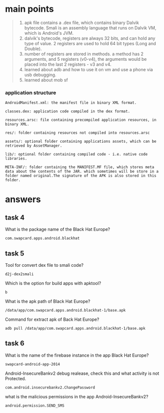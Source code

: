 # main points 
>1. apk file contains a .dex file, which contains binary Dalvik bytecode. Smali is an assembly language that runs on Dalvik VM, which is Android's JVM.
>2. dalvik's bytecode, registers are always 32 bits, and can hold any type of value. 2 registers are used to hold 64 bit types (Long and Double).
>3. number of registers are stored in methods. a method has 2 arguments, and 5 registers (v0-v4), the arguments would be placed into the last 2 registers - v3 and v4.
>4. learned about adb and how to use it on vm and use a phone via usb debugging.
>5. learned about mob sf

### application structure 
```
AndroidManifest.xml: the manifest file in binary XML format.

classes.dex: application code compiled in the dex format.

resources.arsc: file containing precompiled application resources, in binary XML.

res/: folder containing resources not compiled into resources.arsc

assets/: optional folder containing applications assets, which can be retrieved by AssetManager.

lib/: optional folder containing compiled code - i.e. native code libraries.

META-INF/: folder containing the MANIFEST.MF file, which stores meta data about the contents of the JAR. which sometimes will be store in a folder named original.The signature of the APK is also stored in this folder.
```


# answers


## task 4

What is the package name of the Black Hat Europe?

```com.swapcard.apps.android.blackhat```


## task 5 

Tool for convert dex file to smali code?

```d2j-dex2smali```

Which is the option for build apps with apktool?

```b```

What is the apk path of Black Hat Europe?

```/data/app/com.swapcard.apps.android.blackhat-1/base.apk```


Command for extract apk of Back Hat Europe?

`adb pull /data/app/com.swapcard.apps.android.blackhat-1/base.apk`


## task 6

What is the name of the firebase instance in the app Black Hat Europe?

```swapcard-android-app-2014 ```

Android-InsecureBankv2 debug realease, check this and what activity is not Protected.

```com.android.insecurebankv2.ChangePassword```

what is the malicious permissions in the app Android-InsecureBankv2?

```android.permission.SEND_SMS```

